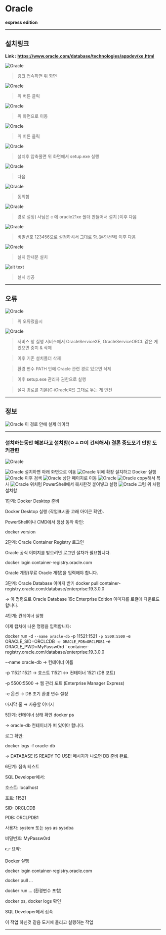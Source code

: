 # Oracle  
**express edition**

---

## 설치링크  
**Link : https://www.oracle.com/database/technologies/appdev/xe.html**

![Oracle](/images/Oracleinstall_2.png)
>링크 접속하면 위 화면

![Oracle](/images/Oracleinstall.png)
>위 버튼 클릭

![Oracle](/images/Oracleinstall_3.png)
>위 화면으로 이동

![Oracle](/images/Oracleinstall_4.png)
>위 버튼 클릭

![Oracle](/images/Oracleinstall_5.png)
>설치후 압축풀면 위 화면에서 setup.exe 실행

![Oracle](/images/Oracleinstall_6.png)
> 다음

![Oracle](/images/Oracleinstall_7.png)
> 동의함

![Oracle](/images/Oracleinstall_8.png)
> 경로 설정( 사님은 c 에 oracle21xe 폴더 만들어서 설치 )이후 다음

![Oracle](/images/Oracleinstall_9.png)
> 비밀번호 123456으로 설정하셔서 그대로 함.(본인선택) 이후 다음

![Oracle](/images/Oracleinstall_10.png)
> 설치 안내문 설치

![alt text](image.png)
> 설치 성공

---
## 오류
![Oracle](image-6.png)
>위 오류떴을시

![Oracle](image-18.png)
>서비스 창 실행 서비스에서 OracleServiceXE, OracleServiceORCL 같은 게 있으면 중지 & 삭제

>이후 기존 설치폴더 삭제

>환경 변수 PATH 안에 Oracle 관련 경로 있으면 삭제

>이후 setup.exe 관리자 권한으로 실행

> 설치 경로를 기본(C:\OracleXE) 그대로 두는 게 안전

---
## 정보

![Oracle](/images/Oracle.png)
이 경로 안에 실제 데이터




---


### 설치하는동안 해본다고 설치함(ㅇㅅㅁ이 건의해서) 결론 중도포기 안함 도커관련

![Oracle](image-7.png)

![Oracle](image-8.png)
설치하면 아래 화면으로 이동
![Oracle](image-9.png)
위에 확장 설치하고 Docker 실행
![Oracle](image-10.png)
이후 검색
![Oracle](image-11.png)
상단 페이지로 이동
![Oracle](image-13.png)
![Oracle](image-14.png)
copy해서 복사
![Oracle](image-15.png)
위처럼 PowerShell에서 복사한것 붙여넣고 실행
![Oracle](image-17.png)
그럼 위 처럼 설치함

1단계: Docker Desktop 준비

Docker Desktop 실행 (작업표시줄 고래 아이콘 확인).

PowerShell이나 CMD에서 정상 동작 확인:

docker version

2단계: Oracle Container Registry 로그인

Oracle 공식 이미지를 받으려면 로그인 절차가 필요합니다.

docker login container-registry.oracle.com


Oracle 계정(무료 Oracle 계정)을 입력해야 합니다.

3단계: Oracle Database 이미지 받기
docker pull container-registry.oracle.com/database/enterprise:19.3.0.0


→ 이 명령으로 Oracle Database 19c Enterprise Edition 이미지를 로컬에 다운로드합니다.

4단계: 컨테이너 실행

이제 캡처에 나온 명령을 입력합니다:

docker run -d `
  --name oracle-db `
  -p 11521:1521 `
  -p 5500:5500 `
  -e ORACLE_SID=ORCLCDB `
  -e ORACLE_PDB=ORCLPDB1 `
  -e ORACLE_PWD=MyPassw0rd `
  container-registry.oracle.com/database/enterprise:19.3.0.0


--name oracle-db → 컨테이너 이름

-p 11521:1521 → 호스트 11521 ↔ 컨테이너 1521 (DB 포트)

-p 5500:5500 → 웹 관리 포트 (Enterprise Manager Express)

-e 옵션 → DB 초기 환경 변수 설정

마지막 줄 → 사용할 이미지

5단계: 컨테이너 상태 확인
docker ps


→ oracle-db 컨테이너가 떠 있어야 합니다.

로그 확인:

docker logs -f oracle-db


→ DATABASE IS READY TO USE! 메시지가 나오면 DB 준비 완료.

6단계: 접속 테스트

SQL Developer에서:

호스트: localhost

포트: 11521

SID: ORCLCDB

PDB: ORCLPDB1

사용자: system 또는 sys as sysdba

비밀번호: MyPassw0rd

👉 요약:

Docker 실행

docker login container-registry.oracle.com

docker pull ...

docker run ... (환경변수 포함)

docker ps, docker logs 확인

SQL Developer에서 접속

이 작업 하신것 같음 도커에 올리고 실행하는 작업

---
